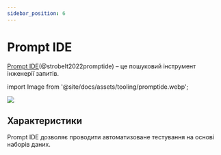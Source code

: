 ```yaml
---
sidebar_position: 6
---
```


# Prompt IDE

[Prompt IDE](https://prompt.vizhub.ai)(@strobelt2022promptide) – це пошуковий інструмент інженерії запитів.


import Image from '@site/docs/assets/tooling/promptide.webp';

<div style={{textAlign: 'center'}}>
  <img src={Image} style={{width: "750px"}}/>
</div>

## Характеристики

Prompt IDE дозволяє проводити автоматизоване тестування на основі наборів даних.